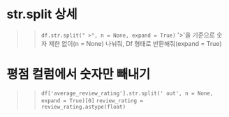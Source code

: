 # str.split 상세
  >> `df.str.split(" >", n = None, expand = True)`
  >> '>'을 기준으로 숫자 제한 없이(n = None) 나눠줘, Df 형태로 반환해줘(expand = True)

# 평점 컬럼에서 숫자만 빼내기
  >> `df['average_review_rating'].str.split(' out', n = None, expand = True)[0]`
  >> `review_rating = review_rating.astype(float)`
